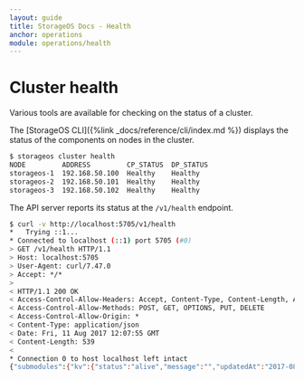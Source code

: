 ```yaml
---
layout: guide
title: StorageOS Docs - Health
anchor: operations
module: operations/health
---
```


# Cluster health

Various tools are available for checking on the status of a cluster.

The [StorageOS CLI]({%link _docs/reference/cli/index.md %}) displays the status
of the components on nodes in the cluster.

```bash
$ storageos cluster health
NODE         ADDRESS         CP_STATUS  DP_STATUS
storageos-1  192.168.50.100  Healthy    Healthy
storageos-2  192.168.50.101  Healthy    Healthy
storageos-3  192.168.50.102  Healthy    Healthy
```

The API server reports its status at the `/v1/health` endpoint.

```bash
$ curl -v http://localhost:5705/v1/health
*   Trying ::1...
* Connected to localhost (::1) port 5705 (#0)
> GET /v1/health HTTP/1.1
> Host: localhost:5705
> User-Agent: curl/7.47.0
> Accept: */*
>
< HTTP/1.1 200 OK
< Access-Control-Allow-Headers: Accept, Content-Type, Content-Length, Accept-Encoding, X-CSRF-Token, Authorization
< Access-Control-Allow-Methods: POST, GET, OPTIONS, PUT, DELETE
< Access-Control-Allow-Origin: *
< Content-Type: application/json
< Date: Fri, 11 Aug 2017 12:07:55 GMT
< Content-Length: 539
<
* Connection 0 to host localhost left intact
{"submodules":{"kv":{"status":"alive","message":"","updatedAt":"2017-08-16T14:24:59.898288145Z","changedAt":"2017-08-16T13:06:18.672362683Z"},"kv_write":{"status":"alive","message":"","updatedAt":"2017-08-16T14:24:59.898289093Z","changedAt":"2017-08-16T13:06:27.475859537Z"},"nats":{"status":"alive","message":"","updatedAt":"2017-08-16T14:24:59.898287588Z","changedAt":"2017-08-16T13:06:27.475858077Z"},"scheduler":{"status":"alive","message":"","updatedAt":"2017-08-16T14:24:59.898288556Z","changedAt":"2017-08-16T13:06:27.475859095Z"}}}
```
